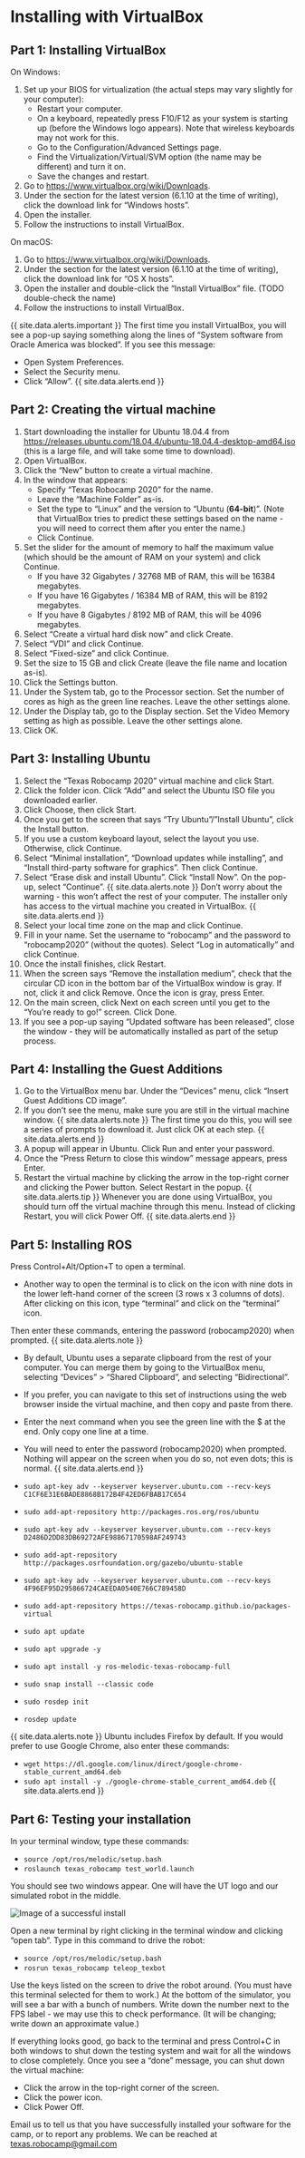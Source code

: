 # Installing with VirtualBox
## Part 1: Installing VirtualBox
On Windows:
1. Set up your BIOS for virtualization (the actual steps may vary slightly for your computer):
    * Restart your computer.
    * On a keyboard, repeatedly press F10/F12 as your system is starting up (before the Windows logo appears). Note that wireless keyboards may not work for this.
    * Go to the Configuration/Advanced Settings page.
    * Find the Virtualization/Virtual/SVM option (the name may be different) and turn it on.
    * Save the changes and restart.
2. Go to https://www.virtualbox.org/wiki/Downloads.
3. Under the section for the latest version (6.1.10 at the time of writing), click the download link for “Windows hosts”.
4. Open the installer.
5. Follow the instructions to install VirtualBox.

On macOS:
1. Go to https://www.virtualbox.org/wiki/Downloads.
2. Under the section for the latest version (6.1.10 at the time of writing), click the download link for “OS X hosts”.
3. Open the installer and double-click the “Install VirtualBox” file. (TODO double-check the name)
4. Follow the instructions to install VirtualBox.

{{ site.data.alerts.important }}
The first time you install VirtualBox, you will see a pop-up saying something along the lines of “System software from Oracle America was blocked”. If you see this message:
* Open System Preferences.
* Select the Security menu.
* Click “Allow”.
{{ site.data.alerts.end }}

## Part 2: Creating the virtual machine
1. Start downloading the installer for Ubuntu 18.04.4 from https://releases.ubuntu.com/18.04.4/ubuntu-18.04.4-desktop-amd64.iso (this is a large file, and will take some time to download).
2. Open VirtualBox.
3. Click the “New” button to create a virtual machine.
4. In the window that appears:
    * Specify “Texas Robocamp 2020” for the name.
    * Leave the “Machine Folder” as-is.
    * Set the type to “Linux” and the version to “Ubuntu (**64-bit**)”. (Note that VirtualBox tries to predict these settings based on the name - you will need to correct them after you enter the name.)
    * Click Continue.
4. Set the slider for the amount of memory to half the maximum value (which should be the amount of RAM on your system) and click Continue.
    * If you have 32 Gigabytes / 32768 MB of RAM, this will be 16384 megabytes.
    * If you have 16 Gigabytes / 16384 MB of RAM, this will be 8192 megabytes.
    * If you have 8 Gigabytes / 8192 MB of RAM, this will be 4096 megabytes.
5. Select “Create a virtual hard disk now” and click Create.
6. Select “VDI” and click Continue.
7. Select “Fixed-size” and click Continue.
8. Set the size to 15 GB and click Create (leave the file name and location as-is).
9. Click the Settings button.
10. Under the System tab, go to the Processor section. Set the number of cores as high as the green line reaches. Leave the other settings alone.
11. Under the Display tab, go to the Display section. Set the Video Memory setting as high as possible. Leave the other settings alone.
12. Click OK.

## Part 3: Installing Ubuntu
1. Select the “Texas Robocamp 2020” virtual machine and click Start.
2. Click the folder icon. Click “Add” and select the Ubuntu ISO file you downloaded earlier.
3. Click Choose, then click Start.
4. Once you get to the screen that says “Try Ubuntu”/”Install Ubuntu”, click the Install button.
5. If you use a custom keyboard layout, select the layout you use. Otherwise, click Continue.
6. Select “Minimal installation”, “Download updates while installing”, and “Install third-party software for graphics”. Then click Continue.
7. Select “Erase disk and install Ubuntu”. Click “Install Now”. On the pop-up, select “Continue”.
    {{ site.data.alerts.note }}
    Don’t worry about the warning - this won’t affect the rest of your computer. The installer only has access to the virtual machine you created in VirtualBox.
    {{ site.data.alerts.end }}
8. Select your local time zone on the map and click Continue.
9. Fill in your name. Set the username to “robocamp” and the password to “robocamp2020” (without the quotes). Select “Log in automatically” and click Continue.
10. Once the install finishes, click Restart.
11. When the screen says “Remove the installation medium”, check that the circular CD icon in the bottom bar of the VirtualBox window is gray. If not, click it and click Remove. Once the icon is gray, press Enter.
12. On the main screen, click Next on each screen until you get to the “You’re ready to go!” screen. Click Done.
13. If you see a pop-up saying “Updated software has been released”, close the window - they will be automatically installed as part of the setup process.

## Part 4: Installing the Guest Additions
1. Go to the VirtualBox menu bar. Under the “Devices” menu, click “Insert Guest Additions CD image”.
2. If you don’t see the menu, make sure you are still in the virtual machine window.
    {{ site.data.alerts.note }}
    The first time you do this, you will see a series of prompts to download it. Just click OK at each step.
    {{ site.data.alerts.end }}
3. A popup will appear in Ubuntu. Click Run and enter your password.
4. Once the “Press Return to close this window” message appears, press Enter.
5. Restart the virtual machine by clicking the arrow in the top-right corner and clicking the Power button. Select Restart in the popup.
    {{ site.data.alerts.tip }}
    Whenever you are done using VirtualBox, you should turn off the virtual machine through this menu. Instead of clicking Restart, you will click Power Off.
    {{ site.data.alerts.end }}

## Part 5: Installing ROS
Press Control+Alt/Option+T to open a terminal.
* Another way to open the terminal is to click on the icon with nine dots in the lower left-hand corner of the screen (3 rows x 3 columns of dots). After clicking on this icon, type “terminal” and click on the “terminal” icon.

Then enter these commands, entering the password (robocamp2020) when prompted.
{{ site.data.alerts.note }}
* By default, Ubuntu uses a separate clipboard from the rest of your computer. You can merge them by going to the VirtualBox menu, selecting “Devices” > “Shared Clipboard”, and selecting “Bidirectional”.
* If you prefer, you can navigate to this set of instructions using the web browser inside the virtual machine, and then copy and paste from there.
* Enter the next command when you see the green line with the $ at the end. Only copy one line at a time.
* You will need to enter the password (robocamp2020) when prompted. Nothing will appear on the screen when you do so, not even dots; this is normal.
{{ site.data.alerts.end }}

* `sudo apt-key adv --keyserver keyserver.ubuntu.com --recv-keys C1CF6E31E6BADE8868B172B4F42ED6FBAB17C654`
* `sudo add-apt-repository http://packages.ros.org/ros/ubuntu`
* `sudo apt-key adv --keyserver keyserver.ubuntu.com --recv-keys D2486D2DD83DB69272AFE98867170598AF249743`
* `sudo add-apt-repository http://packages.osrfoundation.org/gazebo/ubuntu-stable`
* `sudo apt-key adv --keyserver keyserver.ubuntu.com --recv-keys 4F96EF95D295866724CAEEDA0540E766C789458D`
* `sudo add-apt-repository https://texas-robocamp.github.io/packages-virtual`
* `sudo apt update`
* `sudo apt upgrade -y`
* `sudo apt install -y ros-melodic-texas-robocamp-full`
* `sudo snap install --classic code`
* `sudo rosdep init`
* `rosdep update`

{{ site.data.alerts.note }}
Ubuntu includes Firefox by default. If you would prefer to use Google Chrome, also enter these commands:
* `wget https://dl.google.com/linux/direct/google-chrome-stable_current_amd64.deb`
* `sudo apt install -y ./google-chrome-stable_current_amd64.deb`
{{ site.data.alerts.end }}

## Part 6: Testing your installation
In your terminal window, type these commands:

* `source /opt/ros/melodic/setup.bash`
* `roslaunch texas_robocamp test_world.launch`

You should see two windows appear. One will have the UT logo and our simulated robot in the middle.

![Image of a successful install](images/successful_install.png)

Open a new terminal by right clicking in the terminal window and clicking “open tab”. Type in this command to drive the robot:

* `source /opt/ros/melodic/setup.bash`
* `rosrun texas_robocamp teleop_texbot`

Use the keys listed on the screen to drive the robot around. (You must have this terminal selected for them to work.)
At the bottom of the simulator, you will see a bar with a bunch of numbers. Write down the number next to the FPS label - we may use this to check performance. (It will be changing; write down an approximate value.)

If everything looks good, go back to the terminal and press Control+C in both windows to shut down the testing system and wait for all the windows to close completely. Once you see a “done” message, you can shut down the virtual machine:

* Click the arrow in the top-right corner of the screen.
* Click the power icon.
* Click Power Off.


Email us to tell us that you have successfully installed your software for the camp, or to report any problems. We can be reached at texas.robocamp@gmail.com

